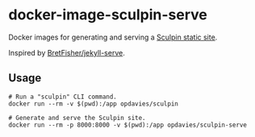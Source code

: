 # docker-image-sculpin-serve

Docker images for generating and serving a [Sculpin static site](https://sculpin.io).

Inspired by [BretFisher/jekyll-serve](https://github.com/BretFisher/jekyll-serve).

## Usage

    # Run a "sculpin" CLI command.
    docker run --rm -v $(pwd):/app opdavies/sculpin

    # Generate and serve the Sculpin site.
    docker run --rm -p 8000:8000 -v $(pwd):/app opdavies/sculpin-serve
